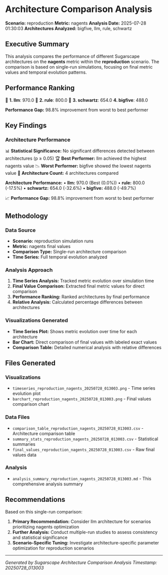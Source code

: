 # Architecture Comparison Analysis

**Scenario:** reproduction
**Metric:** nagents
**Analysis Date:** 2025-07-28 01:30:03
**Architectures Analyzed:** bigfive, llm, rule, schwartz

## Executive Summary

This analysis compares the performance of different Sugarscape architectures on the **nagents** metric within the **reproduction** scenario. The comparison is based on single-run simulations, focusing on final metric values and temporal evolution patterns.

## Performance Ranking

🥇 **1. llm**: 970.0
🥈 **2. rule**: 800.0
🥉 **3. schwartz**: 654.0
   **4. bigfive**: 488.0

**Performance Gap:** 98.8% improvement from worst to best performer

## Key Findings

### Architecture Performance
📊 **Statistical Significance:** No significant differences detected between architectures (p ≥ 0.05)
🏆 **Best Performer:** llm achieved the highest nagents value
📉 **Worst Performer:** bigfive showed the lowest nagents value
🔢 **Architecture Count:** 4 architectures compared

**Architecture Performance:**
• **llm:** 970.0 (Best (0.0%))
• **rule:** 800.0 (-17.5%)
• **schwartz:** 654.0 (-32.6%)
• **bigfive:** 488.0 (-49.7%)

📈 **Performance Gap:** 98.8% improvement from worst to best performer

## Methodology

### Data Source
- **Scenario:** reproduction simulation runs
- **Metric:** nagents final values
- **Comparison Type:** Single-run architecture comparison
- **Time Series:** Full temporal evolution analyzed

### Analysis Approach
1. **Time Series Analysis:** Tracked metric evolution over simulation time
2. **Final Value Comparison:** Extracted final metric values for direct comparison
3. **Performance Ranking:** Ranked architectures by final performance
4. **Relative Analysis:** Calculated percentage differences between architectures

### Visualizations Generated
- **Time Series Plot:** Shows metric evolution over time for each architecture
- **Bar Chart:** Direct comparison of final values with labeled exact values
- **Comparison Table:** Detailed numerical analysis with relative differences

## Files Generated

### Visualizations
- `timeseries_reproduction_nagents_20250728_013003.png` - Time series evolution plot
- `barchart_reproduction_nagents_20250728_013003.png` - Final values comparison chart

### Data Files
- `comparison_table_reproduction_nagents_20250728_013003.csv` - Architecture comparison table
- `summary_stats_reproduction_nagents_20250728_013003.csv` - Statistical summaries
- `final_values_reproduction_nagents_20250728_013003.csv` - Raw final values data

### Analysis
- `analysis_summary_reproduction_nagents_20250728_013003.md` - This comprehensive analysis summary

## Recommendations

Based on this single-run comparison:
1. **Primary Recommendation:** Consider llm architecture for scenarios prioritizing nagents optimization
2. **Further Analysis:** Conduct multiple-run studies to assess consistency and statistical significance
3. **Scenario-Specific Tuning:** Investigate architecture-specific parameter optimization for reproduction scenarios


---
*Generated by Sugarscape Architecture Comparison Analysis*
*Timestamp: 20250728_013003*
